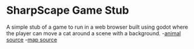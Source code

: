 # SharpScape Game Stub
A simple stub of a game to run in a web browser built using godot where the player can move a cat around a scene with a background.
-[animal source](https://craftpix.net/freebies/free-street-animal-pixel-art-asset-pack/?num=1&count=410&sq=pixel%20art%20animals&pos=5)
-[map source](https://opengameart.org/content/basic-map-32x32-by-ivan-voirol)
